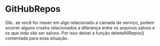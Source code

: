 # GitHubRepos
Olá.. se você for mexer em algo relacionado a camada de serviço, podem ocorrer alguns crashs relacionados a diferença entre os arquivos salvos e os que inda vão ser salvos.
Por isso deixei a função deleteAllRepos() comentada para essa situação.
